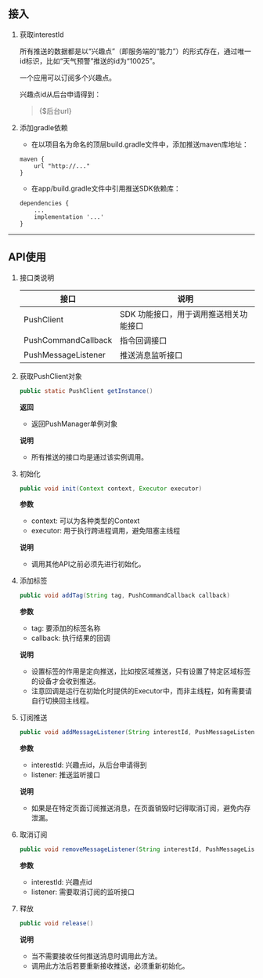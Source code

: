 ## 接入

1. 获取interestId

   所有推送的数据都是以“兴趣点”（即服务端的“能力”）的形式存在，通过唯一id标识，比如“天气预警”推送的id为“10025”。

   一个应用可以订阅多个兴趣点。

   兴趣点id从后台申请得到：

   > {$后台url}

2. 添加gradle依赖

   * 在以项目名为命名的顶层build.gradle文件中，添加推送maven库地址：
   ```
   maven {
       url "http://..."
   }
   ```
   * 在app/build.gradle文件中引用推送SDK依赖库：
   ```
   dependencies {
       ...
       implementation '...'
   }
   ```

---

## API使用

1. 接口类说明

   |**接口**|**说明**|
   |-----------|-----------|
   | PushClient | SDK 功能接口，用于调用推送相关功能接口 |
   | PushCommandCallback | 指令回调接口 |
   | PushMessageListener | 推送消息监听接口 |

1. 获取PushClient对象
   ```java
   public static PushClient getInstance()
   ```
   **返回**
   * 返回PushManager单例对象

   **说明**

   * 所有推送的接口均是通过该实例调用。

1. 初始化

   ```java
   public void init(Context context, Executor executor)
   ```
   **参数**
   * context: 可以为各种类型的Context
   * executor: 用于执行跨进程调用，避免阻塞主线程

   **说明**

   * 调用其他API之前必须先进行初始化。

1. 添加标签
   ```java
   public void addTag(String tag, PushCommandCallback callback)
   ```
   **参数**
   * tag: 要添加的标签名称
   * callback: 执行结果的回调

   **说明**
   * 设置标签的作用是定向推送，比如按区域推送，只有设置了特定区域标签的设备才会收到推送。
   * 注意回调是运行在初始化时提供的Executor中，而非主线程，如有需要请自行切换回主线程。

1. 订阅推送
   ```java
   public void addMessageListener(String interestId, PushMessageListener listener)
   ```
   **参数**
   * interestId: 兴趣点id，从后台申请得到
   * listener: 推送监听接口

   **说明**

   * 如果是在特定页面订阅推送消息，在页面销毁时记得取消订阅，避免内存泄漏。

1. 取消订阅
   ```java
   public void removeMessageListener(String interestId, PushMessageListener listener)
   ```
   **参数**

   * interestId: 兴趣点id
   * listener: 需要取消订阅的监听接口

1. 释放
   ```java
   public void release()
   ```
   **说明**
   * 当不需要接收任何推送消息时调用此方法。
   * 调用此方法后若要重新接收推送，必须重新初始化。